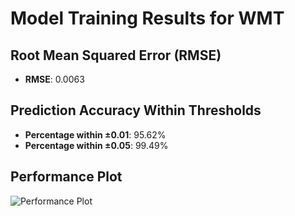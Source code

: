 # Model Training Results for WMT

## Root Mean Squared Error (RMSE)
- **RMSE**: 0.0063

## Prediction Accuracy Within Thresholds
- **Percentage within ±0.01**: 95.62%
- **Percentage within ±0.05**: 99.49%

## Performance Plot
![Performance Plot](../imgs/WMT.png)

